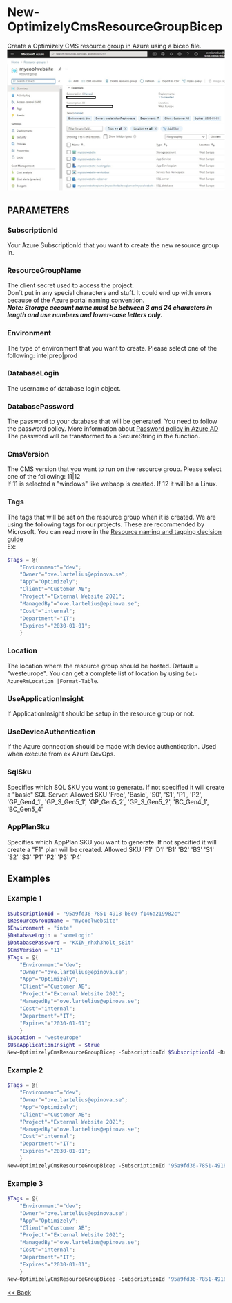 # New-OptimizelyCmsResourceGroupBicep
Create a Optimizely CMS resource group in Azure using a bicep file.  
![Example of created resource group in Azure](ResourceGroupInAzure2.jpg)  

## PARAMETERS 
### SubscriptionId
Your Azure SubscriptionId that you want to create the new resource group in.

### ResourceGroupName
The client secret used to access the project.  
Don´t put in any special characters and stuff. It could end up with errors because of the Azure portal naming convention.  
_**Note: Storage account name must be between 3 and 24 characters in length and use numbers and lower-case letters only.**_

### Environment
The type of environment that you want to create. Please select one of the following: inte|prep|prod

### DatabaseLogin
The username of database login object.

### DatabasePassword
The password to your database that will be generated. You need to follow the password policy. More information about [Password policy in Azure AD](https://docs.microsoft.com/en-us/previous-versions/azure/jj943764(v=azure.100)?redirectedfrom=MSDN)  
The password will be transformed to a SecureString in the function.

### CmsVersion
The CMS version that you want to run on the resource group. Please select one of the following: 11|12  
If 11 is selected a "windows" like webapp is created. If 12 it will be a Linux.  

### Tags
The tags that will be set on the resource group when it is created. We are using the following tags for our projects. These are recommended by Microsoft. You can read more in the [Resource naming and tagging decision guide](https://docs.microsoft.com/en-us/azure/cloud-adoption-framework/ready/azure-best-practices/naming-and-tagging)  
Ex: 
```powershell
$Tags = @{
    "Environment"="dev";
    "Owner"="ove.lartelius@epinova.se";
    "App"="Optimizely";
    "Client"="Customer AB";
    "Project"="External Website 2021";
    "ManagedBy"="ove.lartelius@epinova.se";
    "Cost"="internal";
    "Department"="IT";
    "Expires"="2030-01-01";
    }
```

### Location
The location where the resource group should be hosted. Default = "westeurope". You can get a complete list of location by using ```Get-AzureRmLocation |Format-Table```.

### UseApplicationInsight
If ApplicationInsight should be setup in the resource group or not.

### UseDeviceAuthentication
If the Azure connection should be made with device authentication. Used when execute from ex Azure DevOps.

### SqlSku
Specifies which SQL SKU you want to generate. If not specified it will create a "basic" SQL Server. Allowed SKU 'Free', 'Basic', 'S0', 'S1', 'P1', 'P2', 'GP_Gen4_1', 'GP_S_Gen5_1', 'GP_Gen5_2', 'GP_S_Gen5_2', 'BC_Gen4_1', 'BC_Gen5_4'

### AppPlanSku
Specifies which AppPlan SKU you want to generate. If not specified it will create a "F1" plan will be created. Allowed SKU 'F1'
  'D1'
  'B1'
  'B2'
  'B3'
  'S1'
  'S2'
  'S3'
  'P1'
  'P2'
  'P3'
  'P4'

## Examples
### Example 1
```powershell
$SubscriptionId = "95a9fd36-7851-4918-b8c9-f146a219982c"
$ResourceGroupName = "mycoolwebsite"
$Environment = "inte"
$DatabaseLogin = "someLogin"
$DatabasePassword = "KXIN_rhxh3holt_s8it"
$CmsVersion = "11"
$Tags = @{
    "Environment"="dev";
    "Owner"="ove.lartelius@epinova.se";
    "App"="Optimizely";
    "Client"="Customer AB";
    "Project"="External Website 2021";
    "ManagedBy"="ove.lartelius@epinova.se";
    "Cost"="internal";
    "Department"="IT";
    "Expires"="2030-01-01";
    }
$Location = "westeurope"
$UseApplicationInsight = $true
New-OptimizelyCmsResourceGroupBicep -SubscriptionId $SubscriptionId -ResourceGroupName $ResourceGroupName -Environment $Environment -DatabaseLogin $DatabaseLogin -DatabasePassword $DatabasePassword -Tags $Tags -CmsVersion $CmsVersion -Location $Location -UseApplicationInsight $UseApplicationInsight
```

### Example 2
```powershell
$Tags = @{
    "Environment"="dev";
    "Owner"="ove.lartelius@epinova.se";
    "App"="Optimizely";
    "Client"="Customer AB";
    "Project"="External Website 2021";
    "ManagedBy"="ove.lartelius@epinova.se";
    "Cost"="internal";
    "Department"="IT";
    "Expires"="2030-01-01";
    }
New-OptimizelyCmsResourceGroupBicep -SubscriptionId '95a9fd36-7851-4918-b8c9-f146a219982c' -ResourceGroupName 'mycoolwebsite' -Environment 'inte' -DatabaseLogin 'somelogin' -DatabasePassword 'KXIN_rhxh3holt_s8it' -Tags $Tags -CmsVersion '11' -Location 'westeurope' -UseApplicationInsight $true -UseDeviceAuthentication $true 
```

### Example 3
```powershell
$Tags = @{
    "Environment"="dev";
    "Owner"="ove.lartelius@epinova.se";
    "App"="Optimizely";
    "Client"="Customer AB";
    "Project"="External Website 2021";
    "ManagedBy"="ove.lartelius@epinova.se";
    "Cost"="internal";
    "Department"="IT";
    "Expires"="2030-01-01";
    }
New-OptimizelyCmsResourceGroupBicep -SubscriptionId '95a9fd36-7851-4918-b8c9-f146a219982c' -ResourceGroupName 'mycoolwebsite' -Environment 'inte' -DatabaseLogin 'somelogin' -DatabasePassword 'KXIN_rhxh3holt_s8it' -Tags $Tags -CmsVersion '11' -Location 'westeurope' -UseApplicationInsight $true -UseDeviceAuthentication $true -SqlSku "S0" -AppPlanSku "D1"
```


[<< Back](/README.md)